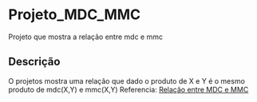 # Projeto_MDC_MMC
Projeto que mostra a relação entre mdc e mmc

## Descrição
O projetos mostra uma relação que dado o produto de X e Y
é o mesmo produto de mdc(X,Y) e mmc(X,Y) 
Referencia: [Relação entre MDC e MMC](https://mathpascal.com/relacao-entre-mdc-e-mmc/)
